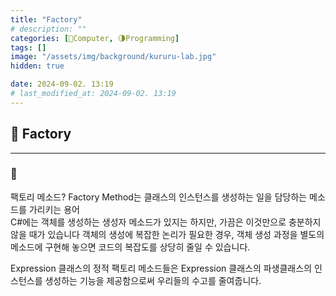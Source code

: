 ```yaml
---
title: "Factory"
# description: ""
categories: [💫Computer, 🌗Programming]
tags: []
image: "/assets/img/background/kururu-lab.jpg"
hidden: true

date: 2024-09-02. 13:19
# last_modified_at: 2024-09-02. 13:19
---
```


## 💫 Factory

---

### 🫧

팩토리 메소드?
Factory Method는 클래스의 인스턴스를 생성하는 일을 담당하는 메소드를 가리키는 용어  
C#에는 객체를 생성하는 생성자 메소드가 있지는 하지만, 가끔은 이것만으로 충분하지 않을 때가 있습니다
  객체의 생성에 복잡한 논리가 필요한 경우, 객체 생성 과정을 별도의 메소드에 구현해 놓으면 코드의 복잡도를 상당히 줄일 수 있습니다.  

Expression 클래스의 정적 팩토리 메소드들은 Expression 클래스의 파생클래스의 인스턴스를 생성하는 기능을 제공함으로써 우리들의 수고를 줄여줍니다.  

